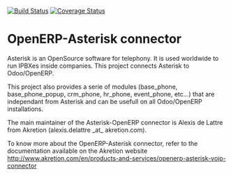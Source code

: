 [![Build Status](https://travis-ci.org/OCA/connector-telephony.svg?branch=6.0)](https://travis-ci.org/OCA/connector-telephony)
[![Coverage Status](https://coveralls.io/repos/OCA/connector-telephony/badge.png?branch=6.0)](https://coveralls.io/r/OCA/connector-telephony?branch=6.0)

# OpenERP-Asterisk connector

Asterisk is an OpenSource software for telephony.
It is used worldwide to run IPBXes inside companies.
This project connects Asterisk to Odoo/OpenERP.

This project also provides a serie of modules (base\_phone, base\_phone\_popup,
crm\_phone, hr\_phone, event\_phone, etc...) that are independant from
Asterisk and can be usefull on all Odoo/OpenERP installations.

The main maintainer of the Asterisk-OpenERP connector is Alexis de Lattre from
Akretion (alexis.delattre \_at\_ akretion.com).

To know more about the OpenERP-Asterisk connector, refer to the documentation
 available on the Akretion website
http://www.akretion.com/en/products-and-services/openerp-asterisk-voip-connector
